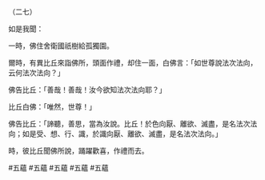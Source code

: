 （二七）

如是我聞：

一時，佛住舍衛國祇樹給孤獨園。

爾時，有異比丘來詣佛所，頭面作禮，却住一面，白佛言：「如世尊說法次法向，云何法次法向？」

佛告比丘：「善哉！善哉！汝今欲知法次法向耶？」

比丘白佛：「唯然，世尊！」

佛告比丘：「諦聽，善思，當為汝說。比丘！於色向厭、離欲、滅盡，是名法次法向；如是受、想、行、識，於識向厭、離欲、滅盡，是名法次法向。」

時，彼比丘聞佛所說，踊躍歡喜，作禮而去。



#五蘊
#五蘊
#五蘊
#五蘊
#五蘊
